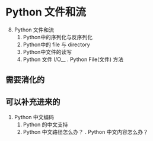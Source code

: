 
# Python 文件和流

8. Python 文件和流
   1. Python中的序列化与反序列化
   2. Python中的 file 与 directory
   3. Python中文件的读写
   4. Python 文件 I/O__
. Python File(文件) 方法




## 需要消化的





## 可以补充进来的

1. Python 中文编码
   1. Python 的中文支持
   2. Python 中文路径怎么办？
. Python 中文内容怎么办？
